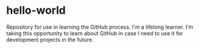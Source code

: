 # hello-world
Repository for use in learning the GitHub process.
I'm a lifelong learner.
I'm taking this opportunity to learn about GitHub in case I need to use it for development projects in the future.
